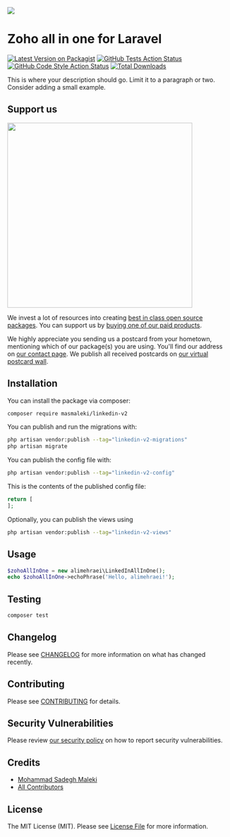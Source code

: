 
[<img src="https://github-ads.s3.eu-central-1.amazonaws.com/support-ukraine.svg?t=1" />](https://supportukrainenow.org)

# Zoho all in one for Laravel

[![Latest Version on Packagist](https://img.shields.io/packagist/v/masmaleki/linkedin-v2.svg?style=flat-square)](https://packagist.org/packages/masmaleki/linkedin-v2)
[![GitHub Tests Action Status](https://img.shields.io/github/workflow/status/masmaleki/linkedin-v2/run-tests?label=tests)](https://github.com/masmaleki/linkedin-v2/actions?query=workflow%3Arun-tests+branch%3Amain)
[![GitHub Code Style Action Status](https://img.shields.io/github/workflow/status/masmaleki/linkedin-v2/Fix%20PHP%20code%20style%20issues?label=code%20style)](https://github.com/masmaleki/linkedin-v2/actions?query=workflow%3A"Fix+PHP+code+style+issues"+branch%3Amain)
[![Total Downloads](https://img.shields.io/packagist/dt/masmaleki/linkedin-v2.svg?style=flat-square)](https://packagist.org/packages/masmaleki/linkedin-v2)

This is where your description should go. Limit it to a paragraph or two. Consider adding a small example.

## Support us

[<img src="https://github-ads.s3.eu-central-1.amazonaws.com/linkedin-v2.jpg?t=1" width="419px" />](https://spatie.be/github-ad-click/linkedin-v2)

We invest a lot of resources into creating [best in class open source packages](https://spatie.be/open-source). You can support us by [buying one of our paid products](https://spatie.be/open-source/support-us).

We highly appreciate you sending us a postcard from your hometown, mentioning which of our package(s) you are using. You'll find our address on [our contact page](https://spatie.be/about-us). We publish all received postcards on [our virtual postcard wall](https://spatie.be/open-source/postcards).

## Installation

You can install the package via composer:

```bash
composer require masmaleki/linkedin-v2
```

You can publish and run the migrations with:

```bash
php artisan vendor:publish --tag="linkedin-v2-migrations"
php artisan migrate
```

You can publish the config file with:

```bash
php artisan vendor:publish --tag="linkedin-v2-config"
```

This is the contents of the published config file:

```php
return [
];
```

Optionally, you can publish the views using

```bash
php artisan vendor:publish --tag="linkedin-v2-views"
```

## Usage

```php
$zohoAllInOne = new alimehraei\LinkedInAllInOne();
echo $zohoAllInOne->echoPhrase('Hello, alimehraei!');
```

## Testing

```bash
composer test
```

## Changelog

Please see [CHANGELOG](CHANGELOG.md) for more information on what has changed recently.

## Contributing

Please see [CONTRIBUTING](CONTRIBUTING.md) for details.

## Security Vulnerabilities

Please review [our security policy](../../security/policy) on how to report security vulnerabilities.

## Credits

- [Mohammad Sadegh Maleki](https://github.com/masmaleki)
- [All Contributors](../../contributors)

## License

The MIT License (MIT). Please see [License File](LICENSE.md) for more information.
